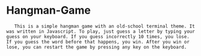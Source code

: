 # Hangman-Game

       This is a simple hangman game with an old-school terminal theme. It was written in Javascript. To play, just guess a letter by typing your guess on your keyboard. If you guess incorrectly 10 times, you lose. If you guess the word before that happens, you win. After you win or lose, you can restart the game by pressing any key on the keyboard.
       
      